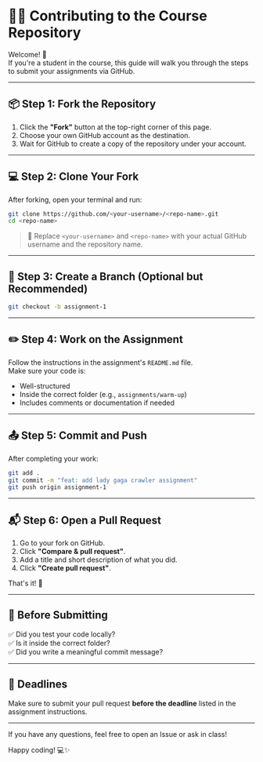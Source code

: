 # 🧑‍💻 Contributing to the Course Repository

Welcome! 👋  
If you're a student in the course, this guide will walk you through the steps to submit your assignments via GitHub.

---

## 📦 Step 1: Fork the Repository

1. Click the **"Fork"** button at the top-right corner of this page.
2. Choose your own GitHub account as the destination.
3. Wait for GitHub to create a copy of the repository under your account.

---

## 💻 Step 2: Clone Your Fork

After forking, open your terminal and run:

```bash
git clone https://github.com/<your-username>/<repo-name>.git
cd <repo-name>
```

> 🔁 Replace `<your-username>` and `<repo-name>` with your actual GitHub username and the repository name.

---

## 🌱 Step 3: Create a Branch (Optional but Recommended)

```bash
git checkout -b assignment-1
```

---

## ✏️ Step 4: Work on the Assignment

Follow the instructions in the assignment's `README.md` file.  
Make sure your code is:

- Well-structured
- Inside the correct folder (e.g., `assignments/warm-up`)
- Includes comments or documentation if needed

---

## 📤 Step 5: Commit and Push

After completing your work:

```bash
git add .
git commit -m "feat: add lady gaga crawler assignment"
git push origin assignment-1
```

---

## 📬 Step 6: Open a Pull Request

1. Go to your fork on GitHub.
2. Click **"Compare & pull request"**.
3. Add a title and short description of what you did.
4. Click **"Create pull request"**.

That's it! 🎉

---

## 🧪 Before Submitting

✅ Did you test your code locally?  
✅ Is it inside the correct folder?  
✅ Did you write a meaningful commit message?

---

## 📅 Deadlines

Make sure to submit your pull request **before the deadline** listed in the assignment instructions.

---

If you have any questions, feel free to open an Issue or ask in class!

Happy coding! 💻✨
